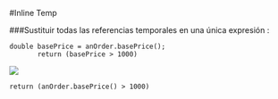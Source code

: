 #Inline Temp

###Sustituir todas las referencias temporales en una única expresión :

```
double basePrice = anOrder.basePrice();
       return (basePrice > 1000)

```
![](http://www.iconki.com/icons/Software-Applications/32x32-Applications-Basics/arrow_down_blue.png)

```
return (anOrder.basePrice() > 1000)
```